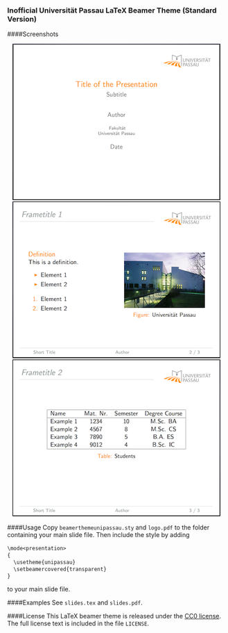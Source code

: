 ### Inofficial Universität Passau LaTeX Beamer Theme (Standard Version)

####Screenshots

<div align="center"><img src="https://github.com/Daeinar/beamer-uni-passau/blob/master/style-std/screenshots/1.png?raw=true" alt="Title Page"/></div>
<div align="center"><img src="https://github.com/Daeinar/beamer-uni-passau/blob/master/style-std/screenshots/2.png?raw=true" alt="Slide 1"/></div>
<div align="center"><img src="https://github.com/Daeinar/beamer-uni-passau/blob/master/style-std/screenshots/3.png?raw=true" alt="Slide 2"/></div>

####Usage
Copy `beamerthemeunipassau.sty`  and `logo.pdf` to the folder containing your main slide file. Then include the style by adding
```
\mode<presentation>
{
  \usetheme{unipassau}
  \setbeamercovered{transparent}
}
```
to your main slide file.

####Examples
See `slides.tex` and `slides.pdf`.

####License
This LaTeX beamer theme is released under the [CC0 license](https://creativecommons.org/publicdomain/zero/1.0/). The full license text is included in the file `LICENSE`.

